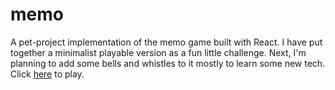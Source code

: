 # memo
A pet-project implementation of the memo game built with React.
I have put together a minimalist playable version as a fun little challenge.
Next, I'm planning to add some bells and whistles to it mostly to learn some new tech.
Click [here](https://rmxr.github.io/memo/) to play.

